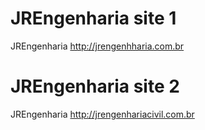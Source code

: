 # JREngenharia site 1
JREngenharia
http://jrengenhharia.com.br

# JREngenharia site 2
JREngenharia
http://jrengenhariacivil.com.br
